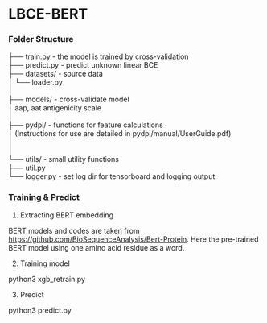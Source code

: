 # LBCE-BERT

<h3>Folder Structure</h3>
├── train.py - the model is trained by cross-validation<br/>
├── predict.py - predict unknown linear BCE<br/>
├── datasets/ - source data<br/>
│   └── loader.py<br/>
│<br/>
├── models/ - cross-validate model<br/> 
│             aap, aat antigenicity scale<br/>
│<br/>
├── pydpi/ - functions for feature calculations<br/>
│            (Instructions for use are detailed in pydpi/manual/UserGuide.pdf)<br/>
│<br/>
│<br/>
└── utils/ - small utility functions<br/>
    ├── util.py<br/>
    └── logger.py - set log dir for tensorboard and logging output<br/>

<h3>Training & Predict</h3>
    
1. Extracting BERT embedding

BERT models and codes are taken from https://github.com/BioSequenceAnalysis/Bert-Protein.
Here the pre-trained BERT model using one amino acid residue as a word.

2. Training model

python3 xgb_retrain.py 

3. Predict

python3 predict.py
